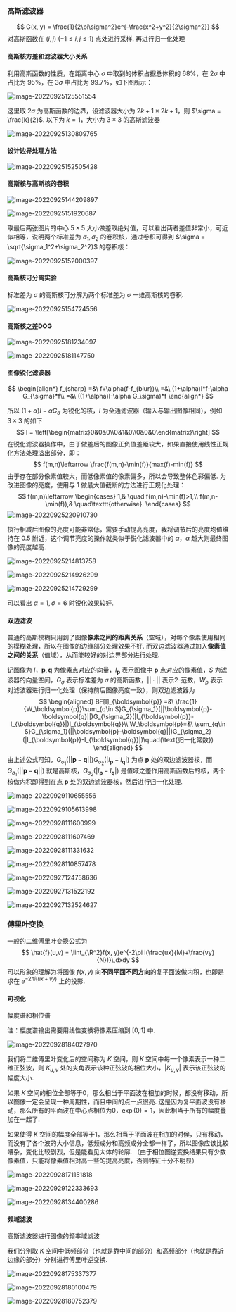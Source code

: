 ### 高斯滤波器

$$
G(x, y) = \frac{1}{2\pi\sigma^2}e^{-\frac{x^2+y^2}{2\sigma^2}}
$$
对高斯函数在 $(i,j)\ (-1\leqslant i,j\leqslant 1)$ 点处进行采样. 再进行归一化处理

#### 高斯核方差和滤波器大小关系

利用高斯函数的性质，在距离中心 $\sigma$ 中取到的体积占据总体积的 $68\%$，在 $2\sigma$ 中占比为 $95\%$，在 $3\sigma$ 中占比为 $99.7\%$，如下图所示：

![image-20220925125551554](note.figure/sigma原则.png)

这里取 $2\sigma$ 为高斯函数的边界，设滤波器大小为 $2k+1\times 2k+1$，则 $\sigma = \frac{k}{2}$. 以下为 $k=1$，大小为 $3\times 3$ 的高斯滤波器

![image-20220925130809765](note.figure/3x3高斯核.png)

#### 设计边界处理方法

![image-20220925152505428](note.figure/零填充.png)

#### 高斯核与高斯核的卷积

![image-20220925144209897](note.figure/高斯模糊效果.png)

![image-20220925151920687](note.figure/高斯核卷积.png)

取最后两张图片的中心 $5\times 5$ 大小做差取绝对值，可以看出两者差值非常小，可近似相等，说明两个标准差为 $\sigma_1,\sigma_2$ 的卷积核，通过卷积可得到 $\sigma = \sqrt{\sigma_1^2+\sigma_2^2}$ 的卷积核：

![image-20220925152000397](note.figure/两个Gauss核卷积差值.png)

#### 高斯核可分离实验

标准差为 $\sigma$ 的高斯核可分解为两个标准差为 $\sigma$ 一维高斯核的卷积.

![image-20220925154724556](note.figure/高斯核分离.png)

#### 高斯核之差DOG

![image-20220925181234097](note.figure/DOG1.png)

![image-20220925181147750](note.figure/DOG2.png)

#### 图像锐化滤波器

$$
\begin{align*}
f_{sharp} =&\ f+\alpha(f-f_{blur})\\
=&\ (1+\alpha)I*f-\alpha G_{\sigma}*f\\
=&\ ((1+\alpha)I-\alpha G_\sigma)*f
\end{align*}
$$

所以 $(1+\alpha)I-\alpha G_\sigma$ 为锐化的核，$I$ 为全通滤波器（输入与输出图像相同），例如 $3\times 3$ 的如下
$$
I = \left[\begin{matrix}0&0&0\\0&1&0\\0&0&0\end{matrix}\right]
$$
在锐化滤波器操作中，由于做差后的图像正负值差距较大，如果直接使用线性正规化方法处理溢出部分，即：
$$
f(m,n)\leftarrow \frac{f(m,n)-\min(f)}{max(f)-min(f)}
$$
由于存在部分像素值较大，而低像素值的像素偏多，所以会导致整体色彩偏低. 为改进图像的亮度，使用与 $1$ 做最大值截断的方法进行正规化处理：
$$
f(m,n)\leftarrow \begin{cases}
1,& \quad f(m,n)-\min(f)>1,\\
f(m,n-\min(f)),& \quad\texttt{otherwise}.
\end{cases}
$$
![image-20220925220910730](note.figure/线性正规化与截断正规化.png)

执行相减后图像的亮度可能非常低，需要手动提高亮度，我将调节后的亮度均值维持在 $0.5$ 附近，这个调节亮度的操作就类似于锐化滤波器中的 $\alpha$，$\alpha$ 越大则最终图像的亮度越高.

![image-20220925214813758](note.figure/锐化sigma=3.png)

![image-20220925214926299](note.figure/锐化sigma=6.png)

![image-20220925214729299](note.figure/锐化sigma=10.png)

可以看出 $\alpha=1,\sigma=6$ 时锐化效果较好.

#### 双边滤波

普通的高斯模糊只用到了图像**像素之间的距离关系**（空域），对每个像素使用相同的模糊处理，所以在图像的边缘部分处理效果不好. 而双边滤波器通过加入**像素值之间的关系**（值域），从而能较好的对边界部分进行处理.

记图像为 $I$，$\boldsymbol{p},\boldsymbol{q}$ 为像素点对应的向量，$I_{\boldsymbol{p}}$ 表示图像中 $\boldsymbol{p}$ 点对应的像素值，$S$ 为滤波器的向量空间，$G_\sigma$ 表示标准差为 $\sigma$ 的高斯函数，$||\cdot||$ 表示2-范数，$W_p$ 表示对滤波器进行归一化处理（保持前后图像亮度一致），则双边滤波器为
$$
\begin{aligned}
BF[I]_{\boldsymbol{p}} =&\ \frac{1}{W_\boldsymbol{p}}\sum_{q\in S}G_{\sigma_1}(||\boldsymbol{p}-\boldsymbol{q}||)G_{\sigma_2}(|I_{\boldsymbol{p}}-I_{\boldsymbol{q}}|)I_{\boldsymbol{q}}\\
W_\boldsymbol{p}=&\ \sum_{q\in S}G_{\sigma_1}(||\boldsymbol{p}-\boldsymbol{q}||)G_{\sigma_2}(|I_{\boldsymbol{p}}-I_{\boldsymbol{q}}|)\quad(\text{归一化常数})
\end{aligned}
$$
由上述公式可知，$G_{\sigma_1}(||\boldsymbol{p}-\boldsymbol{q}||)G_{\sigma_2}(|I_{\boldsymbol{p}}-I_{\boldsymbol{q}}|)$ 为点 $\boldsymbol{p}$ 处的双边滤波器核，而 $G_{\sigma_1}(||\boldsymbol{p}-\boldsymbol{q}||)$ 就是高斯核，$G_{\sigma_2}(|I_{\boldsymbol{p}}-I_{\boldsymbol{q}}|)$ 是值域之差作用高斯函数后的核，两个核做内积即得到在点 $\boldsymbol{p}$ 处的双边滤波器核，然后进行归一化处理.

![image-20220929110655556](./note.figure/双边滤波-黄鹤楼.png)

![image-20220929105613998](./note.figure/局部滤波效果3.png)

![image-20220928111600999](./note.figure/局部滤波效果1.png)

![image-20220928111607469](./note.figure/局部滤波效果2.png)

![image-20220928111331632](./note.figure/双通道不同效果-黄鹤楼.png)

![image-20220928110857478](./note.figure/双边滤波-噪声.png)

![image-20220927124758636](.\note.figure\双通道-人脸1.png)

![image-20220927131522192](.\note.figure\双通道-人物2.png)

![image-20220927132524627](.\note.figure\双通道-建筑1.png)

### 傅里叶变换

一般的二维傅里叶变换公式为
$$
\hat{f}(u,v) = \iint_{\R^2}f(x, y)e^{-2\pi i(\frac{ux}{M}+\frac{vy}{N})}\,dxdy
$$
可以形象的理解为将图像 $f(x,y)$ 向**不同平面不同方向**的复平面波做内积，也即是求在 $e^{-2\pi i(ux+vy)}$ 上的投影.

#### 可视化

幅度谱和相位谱

注：幅度谱输出需要用线性变换将像素压缩到 $[0,1]$ 中.

![image-20220928184027970](./note.figure/幅度谱与相位谱.png)

我们将二维傅里叶变化后的空间称为 $K$ 空间，则 $K$ 空间中每一个像素表示一种二维正弦波，则 $K_{u,v}$ 处的夹角表示该种正弦波的相位大小，$|K_{u,v}|$ 表示该正弦波的幅度大小.

如果 $K$ 空间的相位全部等于0，那么相当于平面波在相加的时候，都没有移动，所以图像一定会呈现一种周期性，而且中间的点一点很亮. 这是因为复平面波没有移动，那么所有的平面波在中心点相位为0，$\exp(0)=1$，因此相当于所有的幅度叠加在一起了.

如果使得 $K$ 空间的幅度全部等于1，那么相当于平面波在相加的时候，只有移动，而没有了各个波的大小信息，低频成分和高频成分全都一样了，所以图像应该比较嘈杂，变化比较剧烈，但是能看见大体的轮廓. （由于相位图逆变换结果只有少数像素值，只能将像素值相对高一些的提高亮度，否则特征十分不明显）

![image-20220928171151818](./note.figure/幅度图和相位图做逆变换.png)

![image-20220929122333693](./note.figure/幅度图和相位图做逆变换-黄鹤楼.png)

![image-20220928134400286](./note.figure/交换相位图与幅度图的效果.png)

#### 频域滤波

⾼斯滤波器进⾏图像的频率域滤波

我们分别取 $K$ 空间中低频部分（也就是靠中间的部分）和高频部分（也就是靠近边缘的部分）分别进行傅里叶逆变换.

![image-20220928175337377](./note.figure/低频域与高频域分离.png)

![image-20220928180100479](./note.figure/gauss处理频域1.png)

![image-20220928180752379](./note.figure/gauss处理频域2.png)